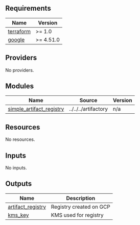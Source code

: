 <!-- BEGIN_TF_DOCS -->
## Requirements

| Name | Version |
|------|---------|
| <a name="requirement_terraform"></a> [terraform](#requirement\_terraform) | >= 1.0 |
| <a name="requirement_google"></a> [google](#requirement\_google) | >= 4.51.0 |

## Providers

No providers.

## Modules

| Name | Source | Version |
|------|--------|---------|
| <a name="module_simple_artifact_registry"></a> [simple\_artifact\_registry](#module\_simple\_artifact\_registry) | ../../../artifactory | n/a |

## Resources

No resources.

## Inputs

No inputs.

## Outputs

| Name | Description |
|------|-------------|
| <a name="output_artifact_registry"></a> [artifact\_registry](#output\_artifact\_registry) | Registry created on GCP |
| <a name="output_kms_key"></a> [kms\_key](#output\_kms\_key) | KMS used for registry |
<!-- END_TF_DOCS -->